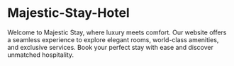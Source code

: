 # Majestic-Stay-Hotel
Welcome to Majestic Stay, where luxury meets comfort. Our website offers a seamless experience to explore elegant rooms, world-class amenities, and exclusive services. Book your perfect stay with ease and discover unmatched hospitality.
